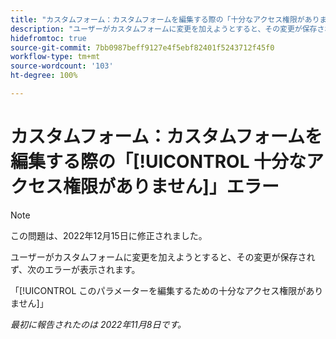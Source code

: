 ```yaml
---
title: "カスタムフォーム：カスタムフォームを編集する際の「十分なアクセス権限がありません」エラー"
description: "ユーザーがカスタムフォームに変更を加えようとすると、その変更が保存されず、次のエラーが表示されます。このパラメーターを編集するための十分なアクセス権限がありません"
hidefromtoc: true
source-git-commit: 7bb0987beff9127e4f5ebf82401f5243712f45f0
workflow-type: tm+mt
source-wordcount: '103'
ht-degree: 100%

---
```



# カスタムフォーム：カスタムフォームを編集する際の「[!UICONTROL 十分なアクセス権限がありません]」エラー

>[!NOTE]
>
>この問題は、2022年12月15日に修正されました。

ユーザーがカスタムフォームに変更を加えようとすると、その変更が保存されず、次のエラーが表示されます。

「[!UICONTROL このパラメーターを編集するための十分なアクセス権限がありません]」

_最初に報告されたのは 2022年11月8日です。_

